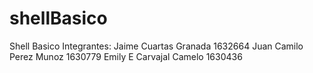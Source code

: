 # shellBasico
Shell Basico
Integrantes:
Jaime Cuartas Granada 	1632664
Juan Camilo Perez Munoz 1630779
Emily E Carvajal Camelo 1630436
